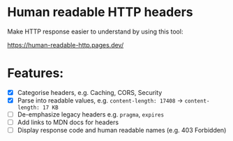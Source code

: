 # Human readable HTTP headers

Make HTTP response easier to understand by using this tool:

https://human-readable-http.pages.dev/


# Features:

- [x] Categorise headers, e.g. Caching, CORS, Security
- [x] Parse into readable values, e.g. `content-length: 17408` -> `content-length: 17 KB`
- [ ] De-emphasize legacy headers e.g. `pragma`, `expires`
- [ ] Add links to MDN docs for headers
- [ ] Display response code and human readable names (e.g. 403 Forbidden)
